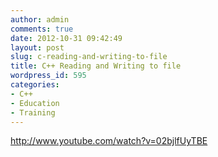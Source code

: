 ```yaml
---
author: admin
comments: true
date: 2012-10-31 09:42:49
layout: post
slug: c-reading-and-writing-to-file
title: C++ Reading and Writing to file
wordpress_id: 595
categories:
- C++
- Education
- Training
---
```


http://www.youtube.com/watch?v=02bjlfUyTBE
